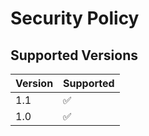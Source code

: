 # Security Policy

## Supported Versions

| Version | Supported          |
| ------- | ------------------ |
| 1.1   | :white_check_mark: |
| 1.0   | :white_check_mark: |

